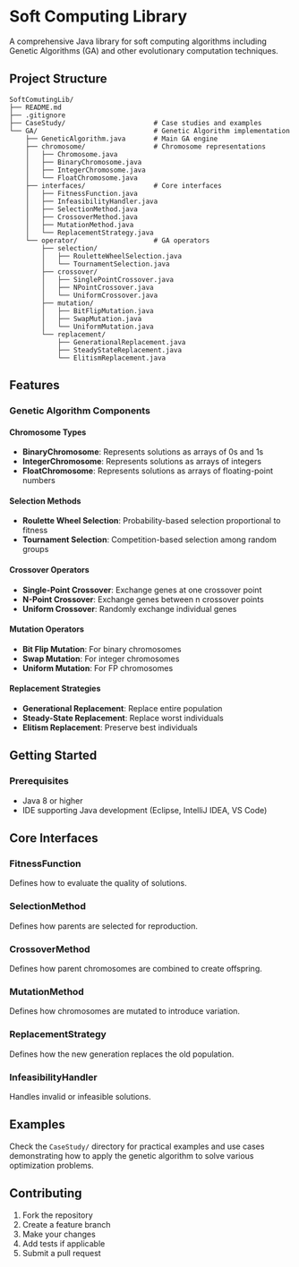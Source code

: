# Soft Computing Library

A comprehensive Java library for soft computing algorithms including Genetic Algorithms (GA) and other evolutionary computation techniques.

## Project Structure

```
SoftComutingLib/
├── README.md
├── .gitignore
├── CaseStudy/                      # Case studies and examples
└── GA/                             # Genetic Algorithm implementation
    ├── GeneticAlgorithm.java       # Main GA engine
    ├── chromosome/                 # Chromosome representations
    │   ├── Chromosome.java
    │   ├── BinaryChromosome.java
    │   ├── IntegerChromosome.java
    │   └── FloatChromosome.java
    ├── interfaces/                 # Core interfaces
    │   ├── FitnessFunction.java
    │   ├── InfeasibilityHandler.java
    │   ├── SelectionMethod.java
    │   ├── CrossoverMethod.java
    │   ├── MutationMethod.java
    │   └── ReplacementStrategy.java
    └── operator/                   # GA operators
        ├── selection/
        │   ├── RouletteWheelSelection.java
        │   └── TournamentSelection.java
        ├── crossover/
        │   ├── SinglePointCrossover.java
        │   ├── NPointCrossover.java
        │   └── UniformCrossover.java
        ├── mutation/
        │   ├── BitFlipMutation.java
        │   ├── SwapMutation.java
        │   └── UniformMutation.java
        └── replacement/
            ├── GenerationalReplacement.java
            ├── SteadyStateReplacement.java
            └── ElitismReplacement.java
```

## Features

### Genetic Algorithm Components

#### Chromosome Types

-   **BinaryChromosome**: Represents solutions as arrays of 0s and 1s
-   **IntegerChromosome**: Represents solutions as arrays of integers
-   **FloatChromosome**: Represents solutions as arrays of floating-point numbers

#### Selection Methods

-   **Roulette Wheel Selection**: Probability-based selection proportional to fitness
-   **Tournament Selection**: Competition-based selection among random groups

#### Crossover Operators

-   **Single-Point Crossover**: Exchange genes at one crossover point
-   **N-Point Crossover**: Exchange genes between n crossover points
-   **Uniform Crossover**: Randomly exchange individual genes

#### Mutation Operators

-   **Bit Flip Mutation**: For binary chromosomes
-   **Swap Mutation**: For integer chromosomes
-   **Uniform Mutation**: For FP chromosomes

#### Replacement Strategies

-   **Generational Replacement**: Replace entire population
-   **Steady-State Replacement**: Replace worst individuals
-   **Elitism Replacement**: Preserve best individuals

## Getting Started

### Prerequisites

-   Java 8 or higher
-   IDE supporting Java development (Eclipse, IntelliJ IDEA, VS Code)

## Core Interfaces

### FitnessFunction

Defines how to evaluate the quality of solutions.

### SelectionMethod

Defines how parents are selected for reproduction.

### CrossoverMethod

Defines how parent chromosomes are combined to create offspring.

### MutationMethod

Defines how chromosomes are mutated to introduce variation.

### ReplacementStrategy

Defines how the new generation replaces the old population.

### InfeasibilityHandler

Handles invalid or infeasible solutions.

## Examples

Check the `CaseStudy/` directory for practical examples and use cases demonstrating how to apply the genetic algorithm to solve various optimization problems.

## Contributing

1. Fork the repository
2. Create a feature branch
3. Make your changes
4. Add tests if applicable
5. Submit a pull request
